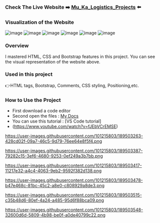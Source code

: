 ### Check The Live Website :arrow_right: [Mu_Ka_Logistics_Projects](https://muka6363.github.io/PROJELER_MK/13.Mu_Ka_Logistics_Projects/index.html) :arrow_left:
### Visualization of the Website
![image](https://user-images.githubusercontent.com/101215803/189503263-428cd02f-09a7-46c5-9d79-76ee64e8f5f4.png)
![image](https://user-images.githubusercontent.com/101215803/189503387-79282c15-3ef6-4680-9253-0ef249a3b7bb.png)
![image](https://user-images.githubusercontent.com/101215803/189503417-11217e32-a4c4-4063-9eb2-9592f382d138.png)
![image](https://user-images.githubusercontent.com/101215803/189503478-b47e468c-81bc-45c2-a8e0-c808929a8de3.png)
![image](https://user-images.githubusercontent.com/101215803/189503515-c35b48d6-80ef-4a24-a485-95d6f88bca09.png)
![image](https://user-images.githubusercontent.com/101215803/189503548-32600d6d-5809-4b98-be0f-a0de40799c22.png)

### Overview
I mastered HTML, CSS and Bootstrap features in this project. You can see the visual representation of the website above.
### Used in this project
:point_right:HTML tags, Bootstrap, Comments, CSS styling, Positioning,etc.
### How to Use the Project
+ First download a code editor
+ Second open the files : [My Docs](https://github.com/Muka6363/PROJELER_MK/tree/main/13.Mu_Ka_Logistics_Projects)
+ You can use this tutorial : [VS Code tutorial]
+ (https://www.youtube.com/watch?v=fJEbVCrEMSE)

https://user-images.githubusercontent.com/101215803/189503263-428cd02f-09a7-46c5-9d79-76ee64e8f5f4.png

https://user-images.githubusercontent.com/101215803/189503387-79282c15-3ef6-4680-9253-0ef249a3b7bb.png

https://user-images.githubusercontent.com/101215803/189503417-11217e32-a4c4-4063-9eb2-9592f382d138.png

https://user-images.githubusercontent.com/101215803/189503478-b47e468c-81bc-45c2-a8e0-c808929a8de3.png

https://user-images.githubusercontent.com/101215803/189503515-c35b48d6-80ef-4a24-a485-95d6f88bca09.png

https://user-images.githubusercontent.com/101215803/189503548-32600d6d-5809-4b98-be0f-a0de40799c22.png
